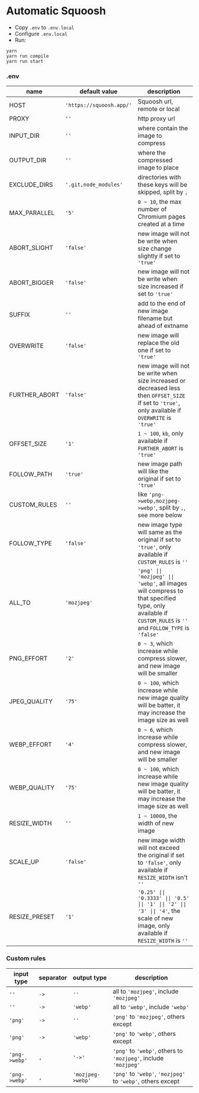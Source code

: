 # Automatic Squoosh

- Copy `.env` to `.env.local`
- Configure `.env.local`
- Run:

```
yarn
yarn run compile
yarn run start
```

### .env

| name | default value | description |
| --- | --- | --- |
| HOST | `'https://squoosh.app/'` | Squoosh url, remote or local |
| PROXY | `''` | http proxy url |
| INPUT_DIR | `''` | where contain the image to compress |
| OUTPUT_DIR | `''` | where the compressed image to place |
| EXCLUDE_DIRS | `'.git,node_modules'` | directories with these keys will be skipped, split by `,` |
| MAX_PARALLEL | `'5'` | `0 ~ 10`, the max number of Chromium pages created at a time |
| ABORT_SLIGHT | `'false'` | new image will not be write when size change slightly if set to `'true'` |
| ABORT_BIGGER | `'false'` | new image will not be write when size increased if set to `'true'` |
| SUFFIX | `''` | add to the end of new image filename but ahead of extname |
| OVERWRITE | `'false'` | new image will replace the old one if set to `'true'` |
| FURTHER_ABORT | `'false'` | new image will not be write when size increased or decreased less then `OFFSET_SIZE` if set to `'true'`, only available if `OVERWRITE` is `'true'` |
| OFFSET_SIZE | `'1'` | `1 ~ 100`, `kb`, only available if `FURTHER_ABORT` is `'true'` |
| FOLLOW_PATH | `'true'` | new image path will like the original if set to `'true'` |
| CUSTOM_RULES | `''` | like `'png->webp,mozjpeg->webp'`, split by `,`, see more below |
| FOLLOW_TYPE | `'false'` | new image type will same as the original if set to `'true'`, only available if `CUSTOM_RULES` is `''` |
| ALL_TO | `'mozjpeg'` | `'png' \|\| 'mozjpeg' \|\| 'webp'`, all images will compress to that specified type, only available if `CUSTOM_RULES` is `''` and `FOLLOW_TYPE` is `'false'` |
| PNG_EFFORT | `'2'` | `0 ~ 3`, which increase while compress slower, and new image will be smaller |
| JPEG_QUALITY | `'75'` | `0 ~ 100`, which increase while new image quality will be batter, it may increase the image size as well |
| WEBP_EFFORT | `'4'` | `0 ~ 6`, which increase while compress slower, and new image will be smaller |
| WEBP_QUALITY | `'75'` | `0 ~ 100`, which increase while new image quality will be batter, it may increase the image size as well |
| RESIZE_WIDTH | `''` | `1 ~ 10000`, the width of new image |
| SCALE_UP | `'false'` | new image width will not exceed the original if set to `'false'`, only available if `RESIZE_WIDTH` isn't `''` |
| RESIZE_PRESET | `'1'` | `'0.25' \|\| '0.3333' \|\| '0.5' \|\| '1' \|\| '2' \|\| '3' \|\| '4'`, the scale of new image, only available if `RESIZE_WIDTH` is `''` |

### Custom rules

| input type | separator | output type | description |
| --- | --- | --- | --- |
| `''` | `->` | `''` | all to `'mozjpeg'`, include `'mozjpeg'` |
| `''` | `->` | `'webp'` | all to `'webp'`, include `'webp'` |
| `'png'` | `->` | `''` | `'png'` to `'mozjpeg'`, others except |
| `'png'` | `->` | `'webp'` | `'png'` to `'webp'`, others except |
| `'png->webp'` | `,` | `'->'` | `'png'` to `'webp'`, others to `'mozjpeg'`, include `'mozjpeg'` |
| `'png->webp'` | `,` | `'mozjpeg->webp'` | `'png'` to `'webp'`, `'mozjpeg'` to `'webp'`, others except |
